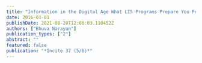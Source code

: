 ```yaml
---
title: "Information in the Digital Age What LIS Programs Prepare You For"
date: 2016-01-01
publishDate: 2021-08-20T12:06:03.110452Z
authors: ["Bhuva Narayan"]
publication_types: ["2"]
abstract: ""
featured: false
publication: "*Incite 37 (5/6)*"
---
```


